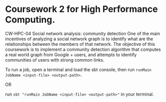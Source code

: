 Coursework 2 for High Performance Computing.
===========

CW-HPC-04 Social network analysis: community detection
One of the main incentives of analyzing a social network graph is to identify what are the
relationships between the members of that network. The objective of this coursework is to implement
a community detection algorithm that computes a real world graph from Google + users, and attempts
to identify communities of users with strong common links.


To run a job, open a terminal and load the sbt console, then run `runMain JobName <input-file> <output-path>`.

OR

run `sbt "runMain JobName <input-file> <output-path>"` in your terminal.

